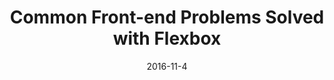 ---
layout: blank
title:  "Common Front-end Problems Solved with Flexbox"
date:   2016-11-4
categories: frontend tutorial
excerpt: Flexbox has helped solve many layout issues that were once hacked around. These are four more common layout dilemmas Flexbox now helps solve.

featured-img: /img/posts/newhaven-io/bg.jpg

external_url: http://newhaven.io/blog/common-problems-solved-flexbox/
---